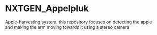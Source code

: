 # NXTGEN_Appelpluk
Apple-harvesting system. this repository focuses on detecting the apple and making the arm moving towards it using a stereo camera
